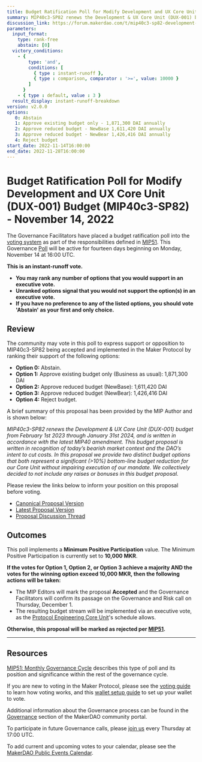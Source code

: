 ```yaml
---
title: Budget Ratification Poll for Modify Development and UX Core Unit (DUX-001) Budget (MIP40c3-SP82) - November 14, 2022
summary: MIP40c3-SP82 renews the Development & UX Core Unit (DUX-001) budget from February 1st 2023 through January 31st 2024.
discussion_link: https://forum.makerdao.com/t/mip40c3-sp82-development-ux-core-unit-budget-dux-001/17611
parameters:
  input_format:
    type: rank-free
    abstain: [0]
  victory_conditions:
    - {
        type: 'and',
        conditions: [
          { type : instant-runoff },
          { type : comparison, comparator : '>=', value: 10000 }
        ]
      }
    - { type : default, value : 3 }
  result_display: instant-runoff-breakdown
version: v2.0.0
options:
   0: Abstain
   1: Approve existing budget only - 1,871,300 DAI annually
   2: Approve reduced budget - NewBase 1,611,420 DAI annually
   3: Approve reduced budget - NewBear 1,426,416 DAI annually 
   4: Reject budget
start_date: 2022-11-14T16:00:00
end_date: 2022-11-28T16:00:00
---
```

# Budget Ratification Poll for Modify Development and UX Core Unit (DUX-001) Budget (MIP40c3-SP82) - November 14, 2022

The Governance Facilitators have placed a budget ratification poll into the [voting system](https://vote.makerdao.com/polling) as part of the responsibilities defined in [MIP51](https://mips.makerdao.com/mips/details/MIP51). This Governance [Poll](https://community-development.makerdao.com/en/learn/governance/on-chain-gov) will be active for fourteen days beginning on Monday, November 14 at 16:00 UTC.

**This is an instant-runoff vote.**
- **You may rank any number of options that you would support in an executive vote.**
- **Unranked options signal that you would not support the option(s) in an executive vote.**
- **If you have no preference to any of the listed options, you should vote 'Abstain' as your first and only choice.**

## Review

The community may vote in this poll to express support or opposition to MIP40c3-SP82 being accepted and implemented in the Maker Protocol by ranking their support of the following options:
* **Option 0:** Abstain.
* **Option 1:** Approve existing budget only (Business as usual): 1,871,300 DAI
* **Option 2:** Approve reduced budget (NewBase): 1,611,420 DAI
* **Option 3:** Approve reduced budget (NewBear): 1,426,416 DAI
* **Option 4:** Reject budget.

A brief summary of this proposal has been provided by the MIP Author and is shown below:

*MIP40c3-SP82 renews the Development & UX Core Unit (DUX-001) budget from February 1st 2023 through January 31st 2024, and is written in accordance with the latest MIP40 amendment. This budget proposal is written in recognition of today’s bearish market context and the DAO’s intent to cut costs. In this proposal we provide two distinct budget options that both represent a significant (>10%) bottom-line budget reduction for our Core Unit without impairing execution of our mandate. We collectively decided to not include any raises or bonuses in this budget proposal.*

Please review the links below to inform your position on this proposal before voting.
* [Canonical Proposal Version](https://github.com/makerdao/mips/blob/247f11f556ad5b2be78525c7fa6c9966da76ecec/MIP40/MIP40c3-Subproposals/MIP40c3-SP82.md)
* [Latest Proposal Version](https://mips.makerdao.com/mips/details/MIP40c3SP82)
* [Proposal Discussion Thread](https://forum.makerdao.com/t/mip40c3-sp82-modify-development-ux-core-unit-budget-dux-001/17611)

## Outcomes

This poll implements a **Minimum Positive Participation** value. The Minimum Positive Participation is currently set to **10,000 MKR**.

**If the votes for Option 1, Option 2, or Option 3 achieve a majority AND the votes for the winning option exceed 10,000 MKR, then the following actions will be taken:**
* The MIP Editors will mark the proposal **Accepted** and the Governance Facilitators will confirm its passage on the Governance and Risk call on Thursday, December 1.
* The resulting budget stream will be implemented via an executive vote, as the [Protocol Engineering Core Unit](https://mips.makerdao.com/mips/details/MIP39c2SP7)'s schedule allows.

**Otherwise, this proposal will be marked as rejected per [MIP51](https://mips.makerdao.com/mips/details/MIP51#mip51c2-ratification-poll).**

---

## Resources

[MIP51: Monthly Governance Cycle](https://mips.makerdao.com/mips/details/MIP51) describes this type of poll and its position and significance within the rest of the governance cycle.

If you are new to voting in the Maker Protocol, please see the [voting guide](https://community-development.makerdao.com/en/learn/governance/how-voting-works/) to learn how voting works, and this [wallet setup guide](https://community-development.makerdao.com/en/learn/governance/voting-setup/) to set up your wallet to vote.

Additional information about the Governance process can be found in the [Governance](https://community-development.makerdao.com/en/learn/governance) section of the MakerDAO community portal.

To participate in future Governance calls, please [join us](https://github.com/makerdao/community/tree/master/governance/governance-and-risk-meetings) every Thursday at 17:00 UTC.

To add current and upcoming votes to your calendar, please see the [MakerDAO Public Events Calendar](https://calendar.google.com/calendar/embed?src=makerdao.com_3efhm2ghipksegl009ktniomdk%40group.calendar.google.com&ctz=UTC&mode=week&showCalendars=0&showPrint=0).
